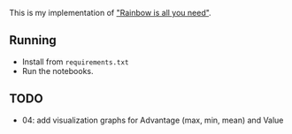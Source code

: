 This is my implementation of ["Rainbow is all you need"](https://github.com/Curt-Park/rainbow-is-all-you-need/).
## Running
- Install from `requirements.txt`
- Run the notebooks.

## TODO
- 04: add visualization graphs for Advantage (max, min, mean) and Value